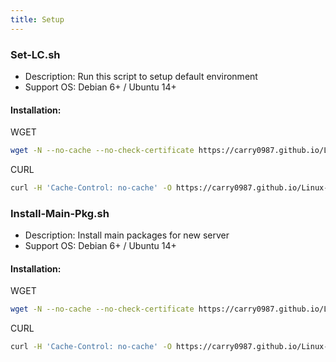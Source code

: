 ```yaml
---
title: Setup
---
```


### Set-LC.sh
- Description: Run this script to setup default environment
- Support OS: Debian 6+ / Ubuntu 14+

#### Installation:
WGET
``` bash
wget -N --no-cache --no-check-certificate https://carry0987.github.io/Linux-Note/data/Setup/Set-LC.sh && chmod +x Set-LC.sh && bash Set-LC.sh
```
CURL
```bash
curl -H 'Cache-Control: no-cache' -O https://carry0987.github.io/Linux-Note/data/Setup/Set-LC.sh && chmod +x Set-LC.sh && bash Set-LC.sh
```

### Install-Main-Pkg.sh
- Description: Install main packages for new server
- Support OS: Debian 6+ / Ubuntu 14+

#### Installation:
WGET
``` bash
wget -N --no-cache --no-check-certificate https://carry0987.github.io/Linux-Note/data/Setup/Install-Main-Pkg.sh && chmod +x Install-Main-Pkg.sh && bash Install-Main-Pkg.sh
```
CURL
```bash
curl -H 'Cache-Control: no-cache' -O https://carry0987.github.io/Linux-Note/data/Setup/Install-Main-Pkg.sh && chmod +x Install-Main-Pkg.sh && bash Install-Main-Pkg.sh
```
